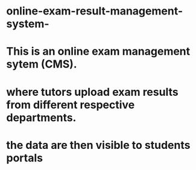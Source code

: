 # online-exam-result-management-system-
# This is an online exam management sytem (CMS). 
# where tutors upload exam results from different respective departments.
# the data are then visible to students portals
